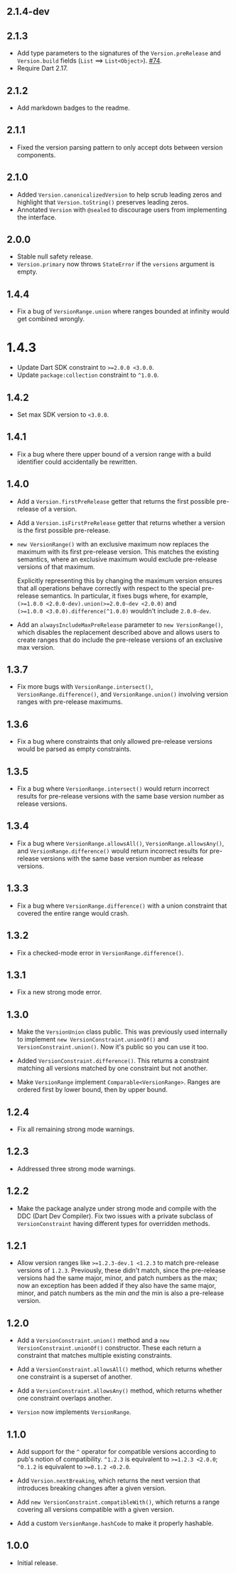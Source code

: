 ## 2.1.4-dev

## 2.1.3

- Add type parameters to the signatures of the `Version.preRelease` and
  `Version.build` fields (`List` ==> `List<Object>`).
  [#74](https://github.com/dart-lang/pub_semver/pull/74).
- Require Dart 2.17.

## 2.1.2

- Add markdown badges to the readme.

## 2.1.1

- Fixed the version parsing pattern to only accept dots between version
  components.

## 2.1.0

- Added `Version.canonicalizedVersion` to help scrub leading zeros and highlight
  that `Version.toString()` preserves leading zeros.
- Annotated `Version` with `@sealed` to discourage users from implementing the
  interface.

## 2.0.0

- Stable null safety release.
- `Version.primary` now throws `StateError` if the `versions` argument is empty.

## 1.4.4

- Fix a bug of `VersionRange.union` where ranges bounded at infinity would get
  combined wrongly.

# 1.4.3

- Update Dart SDK constraint to `>=2.0.0 <3.0.0`.
- Update `package:collection` constraint to `^1.0.0`.

## 1.4.2

* Set max SDK version to `<3.0.0`.

## 1.4.1

* Fix a bug where there upper bound of a version range with a build identifier
  could accidentally be rewritten.

## 1.4.0

* Add a `Version.firstPreRelease` getter that returns the first possible
  pre-release of a version.

* Add a `Version.isFirstPreRelease` getter that returns whether a version is the
  first possible pre-release.

* `new VersionRange()` with an exclusive maximum now replaces the maximum with
  its first pre-release version. This matches the existing semantics, where an
  exclusive maximum would exclude pre-release versions of that maximum.

  Explicitly representing this by changing the maximum version ensures that all
  operations behave correctly with respect to the special pre-release semantics.
  In particular, it fixes bugs where, for example,
  `(>=1.0.0 <2.0.0-dev).union(>=2.0.0-dev <2.0.0)` and
  `(>=1.0.0 <3.0.0).difference(^1.0.0)` wouldn't include `2.0.0-dev`.

* Add an `alwaysIncludeMaxPreRelease` parameter to `new VersionRange()`, which
  disables the replacement described above and allows users to create ranges
  that do include the pre-release versions of an exclusive max version.

## 1.3.7

* Fix more bugs with `VersionRange.intersect()`, `VersionRange.difference()`,
  and `VersionRange.union()` involving version ranges with pre-release maximums.

## 1.3.6

* Fix a bug where constraints that only allowed pre-release versions would be
  parsed as empty constraints.

## 1.3.5

* Fix a bug where `VersionRange.intersect()` would return incorrect results for
  pre-release versions with the same base version number as release versions.

## 1.3.4

* Fix a bug where `VersionRange.allowsAll()`, `VersionRange.allowsAny()`, and
  `VersionRange.difference()` would return incorrect results for pre-release
  versions with the same base version number as release versions.

## 1.3.3

* Fix a bug where `VersionRange.difference()` with a union constraint that
  covered the entire range would crash.

## 1.3.2

* Fix a checked-mode error in `VersionRange.difference()`.

## 1.3.1

* Fix a new strong mode error.

## 1.3.0

* Make the `VersionUnion` class public. This was previously used internally to
  implement `new VersionConstraint.unionOf()` and `VersionConstraint.union()`.
  Now it's public so you can use it too.

* Added `VersionConstraint.difference()`. This returns a constraint matching all
  versions matched by one constraint but not another.

* Make `VersionRange` implement `Comparable<VersionRange>`. Ranges are ordered
  first by lower bound, then by upper bound.

## 1.2.4

* Fix all remaining strong mode warnings.

## 1.2.3

* Addressed three strong mode warnings.

## 1.2.2

* Make the package analyze under strong mode and compile with the DDC (Dart Dev
  Compiler). Fix two issues with a private subclass of `VersionConstraint`
  having different types for overridden methods.

## 1.2.1

* Allow version ranges like `>=1.2.3-dev.1 <1.2.3` to match pre-release versions
  of `1.2.3`. Previously, these didn't match, since the pre-release versions had
  the same major, minor, and patch numbers as the max; now an exception has been
  added if they also have the same major, minor, and patch numbers as the min
  *and* the min is also a pre-release version.

## 1.2.0

* Add a `VersionConstraint.union()` method and a `new
  VersionConstraint.unionOf()` constructor. These each return a constraint that
  matches multiple existing constraints.

* Add a `VersionConstraint.allowsAll()` method, which returns whether one
  constraint is a superset of another.

* Add a `VersionConstraint.allowsAny()` method, which returns whether one
  constraint overlaps another.

* `Version` now implements `VersionRange`.

## 1.1.0

* Add support for the `^` operator for compatible versions according to pub's
  notion of compatibility. `^1.2.3` is equivalent to `>=1.2.3 <2.0.0`; `^0.1.2`
  is equivalent to `>=0.1.2 <0.2.0`.

* Add `Version.nextBreaking`, which returns the next version that introduces
  breaking changes after a given version.

* Add `new VersionConstraint.compatibleWith()`, which returns a range covering
  all versions compatible with a given version.

* Add a custom `VersionRange.hashCode` to make it properly hashable.

## 1.0.0

* Initial release.
